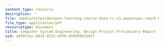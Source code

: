 ```yaml
---
content_type: resource
description: ''
file: /media/https%3A/open-learning-course-data-rc.s3.amazonaws.com/6-033-computer-system-engineering-spring-2018/a9f0f3ac6818852369704595096259f3_MIT6_033S18dppr.pdf
file_type: application/pdf
resourcetype: Document
title: Computer System Engineering, Design Project Preliminary Report
uid: a9f0f3ac-6818-8523-6970-4595096259f3
---
```

